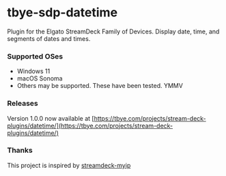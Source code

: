 # tbye-sdp-datetime
Plugin for the Elgato StreamDeck Family of Devices.  Display date, time, and segments of dates and times.

### Supported OSes
- Windows 11
- macOS Sonoma
- Others may be supported.  These have been tested. YMMV

### Releases

Version 1.0.0 now available at [https://tbye.com/projects/stream-deck-plugins/datetime/](https://tbye.com/projects/stream-deck-plugins/datetime/)

### Thanks

This project is inspired by [streamdeck-myip](https://github.com/Nuagic/streamdeck-myip)
